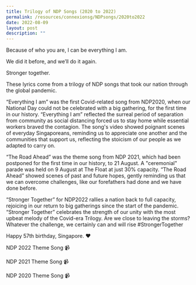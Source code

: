 ```yaml
---
title: Trilogy of NDP Songs (2020 to 2022)
permalink: /resources/connexionsg/NDPsongs/2020to2022
date: 2022-08-09
layout: post
description: ""
---
```


Because of who you are, I can be everything I am.

We did it before, and we’ll do it again.

Stronger together.

These lyrics come from a trilogy of NDP songs that took our nation through the global pandemic.

“Everything I am” was the first Covid-related song from NDP2020, when our National Day could not be celebrated with a big gathering, for the first time in our history. “Everything I am” reflected the surreal period of separation from community as social distancing forced us to stay home while essential workers braved the contagion. The song's video showed poignant scenes of everyday Singaporeans, reminding us to appreciate one another and the communities that support us, reflecting the stoicism of our people as we adapted to carry on.

“The Road Ahead” was the theme song from NDP 2021, which had been postponed for the first time in our history, to 21 August. A "ceremonial" parade was held on 9 August at The Float at just 30% capacity. “The Road Ahead” showed scenes of past and future hopes, gently reminding us that we can overcome challenges, like our forefathers had done and we have done before.

“Stronger Together” for NDP2022 rallies a nation back to full capacity, rejoicing in our return to big gatherings since the start of the pandemic. “Stronger Together” celebrates the strength of our unity with the most upbeat melody of the Covid-era Trilogy. Are we close to leaving the storms? Whatever the challenge, we certainly can and will rise #StrongerTogether

Happy 57th birthday, Singapore. ❤️

NDP 2022 Theme Song 📹

NDP 2021 Theme Song 📹

NDP 2020 Theme Song 📹



